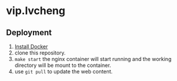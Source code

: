 # vip.lvcheng

## Deployment
1. [Install Docker](https://docs.docker.com/installation/ubuntulinux/#for-trusty-14-04)
2. clone this repository.
3. <code>make start</code> the nginx container will start running and the working directory will be mount to the container.
4. use <code>git pull</code> to update the web content.
